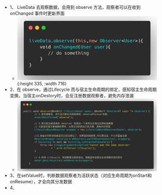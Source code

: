 - 1、 LiveData 去观察数据，会用到 observe 方法，观察者可以在收到 onChanged 事件时更新界面
	- ![image.png](../assets/image_1684422443140_0.png){:height 335, :width 716}
- 2、在 observe，通过Lifecycle 而与宿主生命周期的绑定，感知宿主生命周期变换，当宿主onDestory时，会反注册数据观察者，避免内存泄漏
	- ![image.png](../assets/image_1684422462736_0.png)
- 3、在setValue时，判断数据观察者为活跃状态（对应生命周期为onStart和onResume），才会向其分发数据
- 4、
